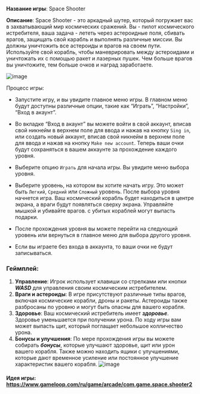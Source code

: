 __Название игры__: Space Shooter

 __Описание__: Space Shooter - это аркадный шутер, который погружает вас в захватывающий мир космических сражений. Вы - пилот космического истребителя, ваша задача - лететь через астероидные поля, сбивать врагов, защищать свой карабль и выполнять различные миссии.
 Вы должны уничтожить все астероиды и врагов на своем пути. 
 Используйте свой корабль, чтобы маневрировать между астероидами и уничтожать их с помощью ракет и лазерных пушек. Чем больше врагов вы уничтожите, тем больше очков и наград заработаете.

![image](https://github.com/DomiStjls/Space-Shooter/assets/123009141/a299f235-d940-493d-ae8f-b92f14a59a70)

Процесс игры:
- Запустите игру, и вы увидите главное меню игры. В главном меню будут доступны различные опции, такие как “Играть”, “Настройки”, “Вход в акаунт”.

- Во вкладке “Вход в акаунт” вы можете войти в свой аккаунт, вписав свой никнейм в верхнем поле для ввода и нажав на кнопку `Sing in`, или создать новый аккаунт, вписав свой никнейм в верхнем поле для ввода и нажав на кнопку `Make new account`. Теперь ваши очки будут сохраняться в вашем аккаунте за прохождение каждого уровня.
  
- Выберите опцию `Играть` для начала игры. Вы увидите меню выбора уровня.
  
- Выберите уровень, на котором вы хотите начать игру. Это может быть `Легкий`, `Средний` или `Сложный` уровень.
После выбора уровня начнется игра. Ваш космический корабль будет находиться в центре экрана, а враги будут появляться сверху экрана. Управляйте мышкой и убивайте врагов. с убитых кораблей могут выпасть подарки.

- После прохождения уровня вы можете перейти на следующий уровень или вернуться в главное меню для выбора другого уровня.

- Если вы играете без входа в аккаунта, то ваши очки не будут записываться.
### __Геймплей__:

1. __Управление__: Игрок использует клавиши со стрелками или кнопки ***WASD*** для управления своим космическим истребителем. 
2. __Враги и астероиды__: В игре присутствуют различные типы врагов, включая космические корабли, дроны и ракеты. Астероиды также разбросаны по уровню и могут быть опасны для вашего корабля.
3. __Здоровье__: Ваш космический истребитель имеет ***здоровье***. Здоровье уменьшается при получении урона. По ходу игры вам может выпасть щит, который поглащает небольшое колличество урона.
4. __Бонусы и улучшения__: По мере прохождения игры вы можете собирать ***бонусы***, которые улучшают здоровье, щит или урон вашего корабля. Также можно находить ящики с улучшениями, которые дают временное усиление или постоянное улучшение характеристик вашего корабля.
![image](https://github.com/DomiStjls/Space-Shooter/assets/123009141/aab6f456-f562-45ba-857b-018042c10e4f)

#### __Идея игры__: https://www.gameloop.com/ru/game/arcade/com.game.space.shooter2
